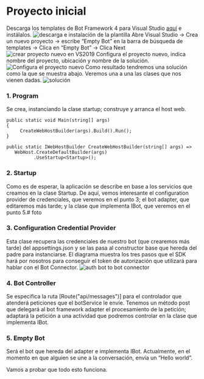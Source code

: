 # Proyecto inicial
Descarga los templates de Bot Framework 4 para Visual Studio [aquí](https://marketplace.visualstudio.com/items?itemName=BotBuilder.botbuilderv4) e instálalos.
![descarga e instalación de la plantilla](images/descarga_instalación_vsix.png)
Abre Visual Studio → Crea un nuevo proyecto → escribe “Empty Bot” en la barra de búsqueda de templates → Clica en “Empty Bot” → Clica Next
![crear proyecto nuevo en VS2019](images/create_project.png)
Configura el proyecto nuevo, indica nombre del proyecto, ubicación y nombre de la solución.
![Configura el proyecto nuevo](images/config_nuevo_proyecto.png)
Como resultado tendremos una solución como la que se muestra abajo. Veremos una a una las clases que nos vienen dadas. 
![solución](images/solucion.png)
### 1.	Program
Se crea, instanciando la clase startup; construye y arranca el host web.
 ~~~
public static void Main(string[] args)
{
      CreateWebHostBuilder(args).Build().Run();
}

public static IWebHostBuilder CreateWebHostBuilder(string[] args) =>
    WebHost.CreateDefaultBuilder(args)
           .UseStartup<Startup>();
~~~
### 2.	Startup
Como es de esperar, la aplicación se describe en base a los servicios que creamos en la clase Startup. De aquí, vemos interesante el configuration provider de credenciales, que veremos en el punto 3; el bot adapter, que editaremos más tarde; y la clase que implementa IBot, que veremos en el punto 5.# foto
### 3.	Configuration Credential Provider
Esta clase recupera las credenciales de nuestro bot (que crearemos más tarde) del appsettings.json y se las pasa al constructor base que hereda del padre para instanciarse.
El diagrama muestra los tres pasos que el SDK hará por nosotros para conseguir el token de autorización que utilizará para hablar con el Bot Connector.
![auth bot to bot connector](https://docs.microsoft.com/es-es/azure/bot-service/media/connector/auth_bot_to_bot_connector.png?view=azure-bot-service-4.0)
### 4.	Bot Controller
Se especifica la ruta [Route("api/messages")] para el controlador que atenderá peticiones que el botService le envíe. Tenemos un método post que delegará al bot framework adapter el procesamiento de la petición; adaptará la petición a una actividad que podremos controlar en la clase que implementa IBot.
### 5.	Empty Bot
Será el bot que hereda del adapter e implementa IBot. Actualmente, en el momento en que alguien se une a la conversación, envía un “Hello world”.

Vamos a probar que todo esto funciona.